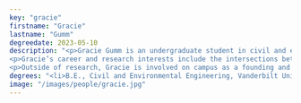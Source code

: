 ```yaml
---
key: "gracie"
firstname: "Gracie"
lastname: "Gumm"
degreedate: 2023-05-10
description: "<p>Gracie Gumm is an undergraduate student in civil and environmental engineering at Vanderbilt University. She is currently working as an undergraduate research assistant in Prof. Dan Work's lab at the Institute for Software Integrated Systems.</p>
<p>Gracie’s career and research interests include the intersections between emerging technologies and public policy surrounding transportation infrastructure. She is currently collaborating on a project to determine the effects of autonomous and connected vehicles on fuel consumption. Previously, she worked to collect field data regarding the flow on I-24 during peak congestion hours.</p>
<p>Outside of research, Gracie is involved on campus as a founding and executive member of Girls Who Code. Additionally, she works as an Undergraduate Teaching Assistant through Vanderbilt's Program for Talented Youth for the course "Computer Science: Tools for Enhancing Cybersecurity".</p>"
degrees: "<li>B.E., Civil and Environmental Engineering, Vanderbilt University, 2023 (expected)</li>"
image: "/images/people/gracie.jpg"
---
```


